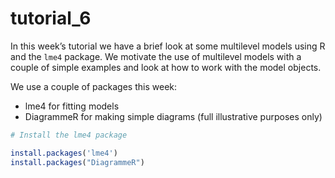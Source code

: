 
<!-- README.md is generated from README.Rmd. Please edit that file -->

# tutorial_6

In this week’s tutorial we have a brief look at some multilevel models
using R and the `lme4` package. We motivate the use of multilevel models
with a couple of simple examples and look at how to work with the model
objects.

We use a couple of packages this week:

-   lme4 for fitting models
-   DiagrammeR for making simple diagrams (full illustrative purposes
    only)

``` r
# Install the lme4 package

install.packages('lme4')
install.packages("DiagrammeR")
```
